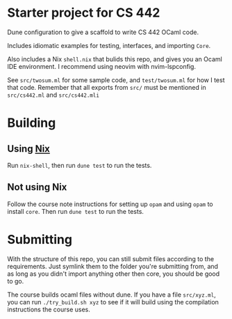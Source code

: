 # Starter project for CS 442

Dune configuration to give a scaffold to write CS 442 OCaml code.

Includes idiomatic examples for testing, interfaces, and importing `Core`.

Also includes a Nix `shell.nix` that bulids this repo, and gives you an Ocaml 
IDE environment. I recommend using neovim with nvim-lspconfig.

See `src/twosum.ml` for some sample code, and `test/twosum.ml` for how I test 
that code. Remember that all exports from `src/` must be mentioned in 
`src/cs442.ml` and `src/cs442.mli`

# Building

## Using [Nix](https://github.com/NixOS/nix)

Run `nix-shell`, then run `dune test` to run the tests.

## Not using Nix

Follow the course note instructions for setting up `opam` and using `opam` to 
install `core`. Then run `dune test` to run the tests.

# Submitting

With the structure of this repo, you can still submit files according to the 
requirements. Just symlink them to the folder you're submitting from, and as 
long as you didn't import anything other then core, you should be good to go.

The course builds ocaml files without dune. If you have a file `src/xyz.ml`, you 
can run `./try_build.sh xyz` to see if it will build using the compilation 
instructions the course uses.

